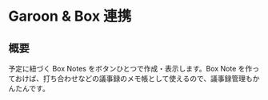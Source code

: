 # Garoon & Box 連携

## 概要
予定に紐づく Box Notes をボタンひとつで作成・表⽰します。Box Note を作っておけば、打ち合わせなどの議事録のメモ帳として使えるので、議事録管理もかんたんです。
